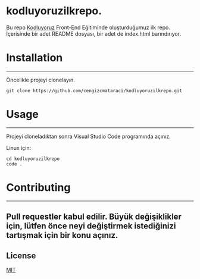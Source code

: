 # kodluyoruzilkrepo.

Bu repo [Kodluyoruz](https://github.com/Kodluyoruz) Front-End Eğitiminde oluşturduğumuz ilk repo. İçerisinde bir adet README dosyası, bir adet de index.html barındırıyor.

# Installation
--------
Öncelikle projeyi clonelayın. 
```
git clone https://github.com/cengizcmataraci/kodluyoruzilkrepo.git
```
# Usage
--------
Projeyi cloneladıktan sonra Visual Studio Code programında açınız.

Linux için:
```
cd kodluyoruzilkrepo
code .
```
# Contributing
------
Pull requestler kabul edilir. Büyük değişiklikler için, lütfen önce neyi değiştirmek istediğinizi tartışmak için bir konu açınız.
------
License
-------------

[MIT]()

